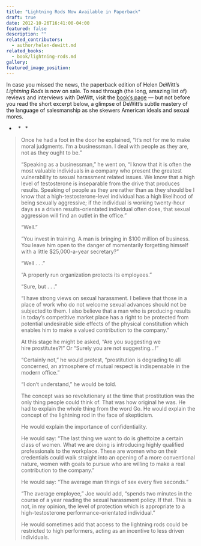 ```yaml
---
title: "Lightning Rods Now Available in Paperback"
draft: true
date: 2012-10-26T16:41:00-04:00
featured: false
description: ""
related_contributors:
  - author/helen-dewitt.md
related_books:
  - book/lightning-rods.md
gallery:
featured_image_position: 
---
```


In case you missed the news, the paperback edition of Helen DeWitt’s _Lightning Rods_ is now on sale. To read through (the long, amazing list of) reviews and interviews with DeWitt, visit the [book’s page](http://ndbooks.com/book/lightning-rods) — but not before you read the short excerpt below, a glimpse of DeWitt’s subtle mastery of the language of salesmanship as she skewers American ideals and sexual mores. 

*   *   *

> Once he had a foot in the door he explained, “It’s not for me to make moral judgments. I’m a businessman. I deal with people as they are, not as they ought to be.”
> 
> “Speaking as a businessman,” he went on, “I know that it is often the most valuable individuals in a company who present the greatest vulnerability to sexual harassment related issues. We know that a high level of testosterone is inseparable from the drive that produces results. Speaking of people as they are rather than as they should be I know that a high-testosterone-level individual has a high likelihood of being sexually aggressive; if the individual is working twenty-hour days as a driven results-orientated individual often does, that sexual aggression will find an outlet in the office.”
> 
> “Well.”
> 
> “You invest in training. A man is bringing in $100 million of business. You leave him open to the danger of momentarily forgetting himself with a little $25,000-a-year secretary?”
> 
> “Well . . .”
> 
> “A properly run organization protects its employees.”
> 
> “Sure, but . . .”
> 
> “I have strong views on sexual harassment. I believe that those in a place of work who do not welcome sexual advances should not be subjected to them. I also believe that a man who is producing results in today’s competitive market place has a right to be protected from potential undesirable side effects of the physical constitution which enables him to make a valued contribution to the company.”
> 
> At this stage he might be asked, “Are you suggesting we hire prostitutes?!” Or “Surely you are not suggesting…!”
> 
> “Certainly not,” he would protest, “prostitution is degrading to all concerned, an atmosphere of mutual respect is indispensable in the modern office.”
> 
> “I don’t understand,” he would be told.
> 
> The concept was so revolutionary at the time that prostitution was the only thing people could think of. That was how original he was. He had to explain the whole thing from the word Go. He would explain the concept of the lightning rod in the face of skepticism.
> 
> He would explain the importance of confidentiality.
> 
> He would say: “The last thing we want to do is ghettoize a certain class of women. What we are doing is introducing highly qualified professionals to the workplace. These are women who on their credentials could walk straight into an opening of a more conventional nature, women with goals to pursue who are willing to make a real contribution to the company.”
> 
> He would say: “The average man things of sex every five seconds.”
> 
> “The average employee,” Joe would add, “spends two minutes in the course of a year reading the sexual harassment policy. If that. This is not, in my opinion, the level of protection which is appropriate to a high-testosterone performance-orientated individual.”
> 
> He would sometimes add that access to the lightning rods could be restricted to high performers, acting as an incentive to less driven individuals. 

